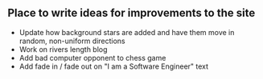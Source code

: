 ## Place to write ideas for improvements to the site

- Update how background stars are added and have them move in random, non-uniform directions
- Work on rivers length blog
- Add bad computer opponent to chess game
- Add fade in / fade out on "I am a Software Engineer" text
